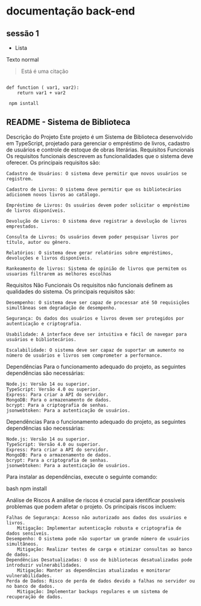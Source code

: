 # documentação back-end

## sessão 1

- Lista

Texto normal
> Está é uma citação

```phyton

def function ( var1, var2):
    return var1 + var2
```

```bash
 npm isntall
 ```

## README - Sistema de Biblioteca
Descrição do Projeto
Este projeto é um Sistema de Biblioteca desenvolvido em TypeScript, projetado para gerenciar o empréstimo de livros, cadastro de usuários e controle de estoque de obras literárias.
Requisitos Funcionais
Os requisitos funcionais descrevem as funcionalidades que o sistema deve oferecer. Os principais requisitos são:

    Cadastro de Usuários: O sistema deve permitir que novos usuários se registrem.

    Cadastro de Livros: O sistema deve permitir que os bibliotecários adicionem novos livros ao catálogo.

    Empréstimo de Livros: Os usuários devem poder solicitar o empréstimo de livros disponíveis.

    Devolução de Livros: O sistema deve registrar a devolução de livros emprestados.

    Consulta de Livros: Os usuários devem poder pesquisar livros por título, autor ou gênero.

    Relatórios: O sistema deve gerar relatórios sobre empréstimos, devoluções e livros disponíveis.

    Rankeamento de livros: Sistema de opinião de livros que permitem os usuarios filtrarem as melhores escolhas


Requisitos Não Funcionais
Os requisitos não funcionais definem as qualidades do sistema. Os principais requisitos são:

    Desempenho: O sistema deve ser capaz de processar até 50 requisições simultâneas sem degradação de desempenho.

    Segurança: Os dados dos usuários e livros devem ser protegidos por autenticação e criptografia.

    Usabilidade: A interface deve ser intuitiva e fácil de navegar para usuários e bibliotecários.

    Escalabilidade: O sistema deve ser capaz de suportar um aumento no número de usuários e livros sem comprometer a performance.

Dependências
Para o funcionamento adequado do projeto, as seguintes dependências são necessárias:

    Node.js: Versão 14 ou superior.
    TypeScript: Versão 4.0 ou superior.
    Express: Para criar a API do servidor.
    MongoDB: Para o armazenamento de dados.
    bcrypt: Para a criptografia de senhas.
    jsonwebtoken: Para a autenticação de usuários.

Dependências
Para o funcionamento adequado do projeto, as seguintes dependências são necessárias:

    Node.js: Versão 14 ou superior.
    TypeScript: Versão 4.0 ou superior.
    Express: Para criar a API do servidor.
    MongoDB: Para o armazenamento de dados.
    bcrypt: Para a criptografia de senhas.
    jsonwebtoken: Para a autenticação de usuários.

Para instalar as dependências, execute o seguinte comando:

bash
npm install

Análise de Riscos
A análise de riscos é crucial para identificar possíveis problemas que podem afetar o projeto. Os principais riscos incluem:

    Falhas de Segurança: Acesso não autorizado aos dados dos usuários e livros.
        Mitigação: Implementar autenticação robusta e criptografia de dados sensíveis.
    Desempenho: O sistema pode não suportar um grande número de usuários simultâneos.
        Mitigação: Realizar testes de carga e otimizar consultas ao banco de dados.
    Dependências Desatualizadas: O uso de bibliotecas desatualizadas pode introduzir vulnerabilidades.
        Mitigação: Manter as dependências atualizadas e monitorar vulnerabilidades.
    Perda de Dados: Risco de perda de dados devido a falhas no servidor ou no banco de dados.
        Mitigação: Implementar backups regulares e um sistema de recuperação de dados.

